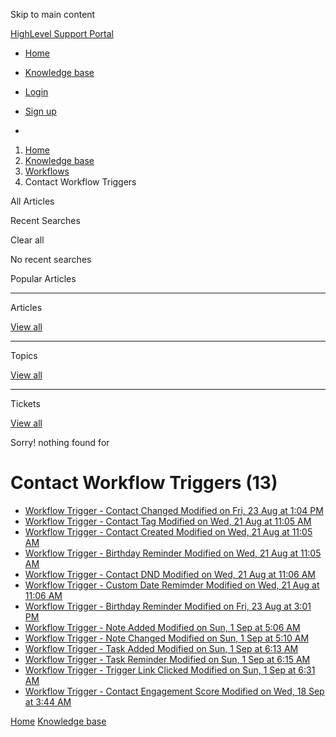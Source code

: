 Skip to main content

[ HighLevel Support Portal ](https://help.gohighlevel.com)

  * [ Home ](/support/home)
  * [ Knowledge base ](/support/solutions)

  * [Login](/support/login)
  * [Sign up](/support/signup)
  * 

  1. [Home](/support/home)
  2. [Knowledge base](/support/solutions)
  3. [Workflows](/support/solutions/48000455132)
  4. Contact Workflow Triggers

All  Articles 

Recent Searches

Clear all

No recent searches

Popular Articles

* * *

Articles

[View all](/support/search/solutions)

* * *

Topics

[View all](/support/search/topics)

* * *

Tickets

[View all](/support/search/tickets)

Sorry! nothing found for   

# Contact Workflow Triggers (13)

  * [ Workflow Trigger - Contact Changed Modified on Fri, 23 Aug at 1:04 PM  ](/support/solutions/articles/155000002477-workflow-trigger-contact-changed)
  * [ Workflow Trigger - Contact Tag Modified on Wed, 21 Aug at 11:05 AM  ](/support/solutions/articles/155000002482-workflow-trigger-contact-tag)
  * [ Workflow Trigger - Contact Created Modified on Wed, 21 Aug at 11:05 AM  ](/support/solutions/articles/155000002486-workflow-trigger-contact-created)
  * [ Workflow Trigger - Birthday Reminder Modified on Wed, 21 Aug at 11:05 AM  ](/support/solutions/articles/155000002670-workflow-trigger-birthday-reminder)
  * [ Workflow Trigger - Contact DND Modified on Wed, 21 Aug at 11:06 AM  ](/support/solutions/articles/155000002673-workflow-trigger-contact-dnd)
  * [ Workflow Trigger - Custom Date Remimder Modified on Wed, 21 Aug at 11:06 AM  ](/support/solutions/articles/155000002674-workflow-trigger-custom-date-remimder)
  * [ Workflow Trigger - Birthday Reminder Modified on Fri, 23 Aug at 3:01 PM  ](/support/solutions/articles/48000987572-workflow-trigger-birthday-reminder)
  * [ Workflow Trigger - Note Added Modified on Sun, 1 Sep at 5:06 AM  ](/support/solutions/articles/155000003248-workflow-trigger-note-added)
  * [ Workflow Trigger - Note Changed Modified on Sun, 1 Sep at 5:10 AM  ](/support/solutions/articles/155000003249-workflow-trigger-note-changed)
  * [ Workflow Trigger - Task Added Modified on Sun, 1 Sep at 6:13 AM  ](/support/solutions/articles/155000003260-workflow-trigger-task-added)
  * [ Workflow Trigger - Task Reminder Modified on Sun, 1 Sep at 6:15 AM  ](/support/solutions/articles/155000003261-workflow-trigger-task-reminder)
  * [ Workflow Trigger - Trigger Link Clicked Modified on Sun, 1 Sep at 6:31 AM  ](/support/solutions/articles/155000003263-workflow-trigger-trigger-link-clicked)
  * [ Workflow Trigger - Contact Engagement Score Modified on Wed, 18 Sep at 3:44 AM  ](/support/solutions/articles/155000003496-workflow-trigger-contact-engagement-score)

[Home](/support/home) [Knowledge base](/support/solutions)
